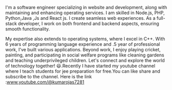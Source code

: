 


 I'm a software engineer specializing in website and  development, along with maintaining and enhancing operating services. I am skilled in Node.js, PHP, Python,Java ,Js and React js. I create seamless web experiences. As a full-stack developer, I work on both frontend and backend aspects, ensuring smooth functionality.

 My expertise also extends to operating systems, where I excel in C++. With 6 years of programming language experience and .5 year of professional work, I've built various applications.
Beyond work, I enjoy playing cricket, painting, and participating in social welfare programs like cleaning gardens and teaching underprivileged children. Let's connect and explore the world of technology together! 😃.Recently I have started my youtube channel where I teach students for jee preparation for free.You can like share and subscribe to the channel.
Here is the link :www.youtube.com/@kumarojas7281


  
